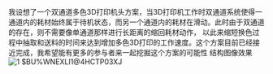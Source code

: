 我设想了一个双通道多色3D打印机头方案，当3D打印机工作时双通道系统使得一通道内的耗材始终属于待机状态，而另一个通道内的耗材在滑动。此时由于双通道的存在，则不需要像单通道那样进行长距离的缩回耗材动作， 以此来缩短换色过程中抽取和送料的时间来达到增加多色3D打印的工作速度。这个方案目前已经接近完成，我希望能有更多的参与者来一起挖掘这个方案的可能性
结构图像效果
![1 $BU%WNEXLI1@4HCTP03XJ](https://github.com/wei-chengsheng/Stealthburner-Dual-channel-Filament-Cutter/assets/92136903/c9d39957-487c-4978-9ee1-86c8be557457)
